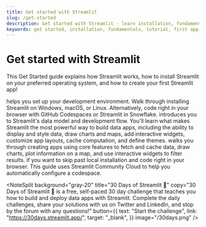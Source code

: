 ```yaml
---
title: Get started with Streamlit
slug: /get-started
description: Get started with Streamlit - learn installation, fundamentals, and create your first app with step-by-step tutorials and guides.
keywords: get started, installation, fundamentals, tutorial, first app, beginner, streamlit
---
```


# Get started with Streamlit

This Get Started guide explains how Streamlit works, how to install Streamlit on your preferred
operating system, and how to create your first Streamlit app!

<InlineCalloutContainer>
    <InlineCallout
        color="orange-70"
        icon="downloading"
        bold="Installation"
        href="/get-started/installation"
    >helps you set up your development environment. Walk through installing Streamlit on Windows, macOS, or Linux. Alternatively, code right in your browser with GitHub Codespaces or Streamlit in Snowflake.</InlineCallout>
    <InlineCallout
        color="orange-70"
        icon="description"
        bold="Fundamentals"
        href="/get-started/fundamentals"
    >introduces you to Streamlit's data model and development flow. You'll learn what makes Streamlit the most powerful way to build data apps, including the ability to display and style data, draw charts and maps, add interactive widgets, customize app layouts, cache computation, and define themes.</InlineCallout>
    <InlineCallout
        color="orange-70"
        icon="auto_awesome"
        bold="First steps"
        href="/get-started/tutorials"
    >walks you through creating apps using core features to fetch and cache data, draw charts, plot information on a map, and use interactive widgets to filter results.</InlineCallout>
    <InlineCallout
        color="orange-70"
        icon="rocket_launch"
        bold="Use GitHub Codespaces"
        href="/get-started/installation/community-cloud"
    >if you want to skip past local installation and code right in your browser. This guide uses Streamlit Community Cloud to help you automatically configure a codespace.</InlineCallout>
</InlineCalloutContainer>

<NoteSplit
background="gray-20"
title="30 Days of Streamlit 🎈"
copy="30 Days of Streamlit 🎈 is a free, self-paced 30 day challenge that teaches you how to build and deploy data apps with Streamlit. Complete the daily challenges, share your solutions with us on Twitter and LinkedIn, and stop by the forum with any questions!"
button={{
        text: "Start the challenge",
        link: "https://30days.streamlit.app/",
        target: "_blank",
      }}
image="/30days.png"
/>
